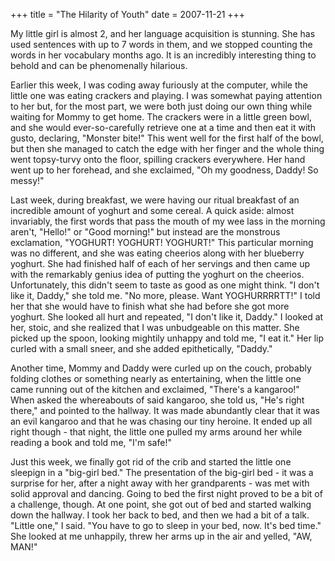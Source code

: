 +++
title = "The Hilarity of Youth"
date = 2007-11-21
+++

My little girl is almost 2, and her language acquisition is stunning. She has used sentences with up to 7 words in them, and we stopped counting the words in her vocabulary months ago. It is an incredibly interesting thing to behold and can be phenomenally hilarious.

Earlier this week, I was coding away furiously at the computer, while the little one was eating crackers and playing. I was somewhat paying attention to her but, for the most part, we were both just doing our own thing while waiting for Mommy to get home. The crackers were in a little green bowl, and she would ever-so-carefully retrieve one at a time and then eat it with gusto, declaring, "Monster bite!" This went well for the first half of the bowl, but then she managed to catch the edge with her finger and the whole thing went topsy-turvy onto the floor, spilling crackers everywhere. Her hand went up to her forehead, and she exclaimed, "Oh my goodness, Daddy! So messy!"

Last week, during breakfast, we were having our ritual breakfast of an incredible amount of yoghurt and some cereal. A quick aside: almost invariably, the first words that pass the mouth of my wee lass in the morning aren't, "Hello!" or "Good morning!" but instead are the monstrous exclamation, "YOGHURT! YOGHURT! YOGHURT!" This particular morning was no different, and she was eating cheerios along with her blueberry yoghurt. She had finished half of each of her servings and then came up with the remarkably genius idea of putting the yoghurt on the cheerios. Unfortunately, this didn't seem to taste as good as one might think. "I don't like it, Daddy," she told me. "No more, please. Want YOGHURRRRTT!" I told her that she would have to finish what she had before she got more yoghurt. She looked all hurt and repeated, "I don't like it, Daddy." I looked at her, stoic, and she realized that I was unbudgeable on this matter. She picked up the spoon, looking mightily unhappy and told me, "I eat it." Her lip curled with a small sneer, and she added epithetically, "Daddy."

Another time, Mommy and Daddy were curled up on the couch, probably folding clothes or something nearly as entertaining, when the little one came running out of the kitchen and exclaimed, "There's a kangaroo!" When asked the whereabouts of said kangaroo, she told us, "He's right there," and pointed to the hallway. It was made abundantly clear that it was an evil kangaroo and that he was chasing our tiny heroine. It ended up all right though - that night, the little one pulled my arms around her while reading a book and told me, "I'm safe!"

Just this week, we finally got rid of the crib and started the little one sleepign in a "big-girl bed." The presentation of the big-girl bed - it was a surprise for her, after a night away with her grandparents - was met with solid approval and dancing. Going to bed the first night proved to be a bit of a challenge, though. At one point, she got out of bed and started walking down the hallway. I took her back to bed, and then we had a bit of a talk. "Little one," I said. "You have to go to sleep in your bed, now. It's bed time." She looked at me unhappily, threw her arms up in the air and yelled, "AW, MAN!"
